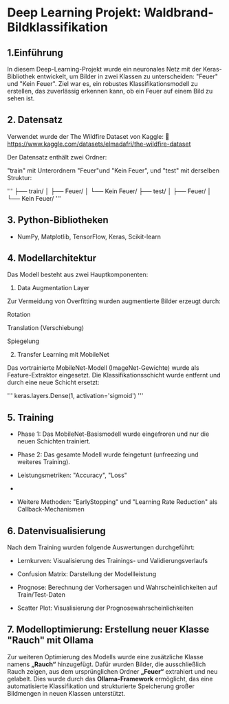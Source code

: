 # Deep Learning Projekt: Waldbrand-Bildklassifikation

## 1.Einführung

In diesem Deep-Learning-Projekt wurde ein neuronales Netz mit der Keras-Bibliothek entwickelt, um Bilder in zwei Klassen zu unterscheiden: "Feuer" und "Kein Feuer". Ziel war es, ein robustes Klassifikationsmodell zu erstellen, das zuverlässig erkennen kann, ob ein Feuer auf einem Bild zu sehen ist.

## 2. Datensatz
Verwendet wurde der The Wildfire Dataset von Kaggle:
🔗 https://www.kaggle.com/datasets/elmadafri/the-wildfire-dataset

Der Datensatz enthält zwei Ordner:

"train" mit Unterordnern "Feuer"und "Kein Feuer", und "test" mit derselben Struktur:

'''
├── train/
│   ├── Feuer/
│   └── Kein Feuer/
├── test/
│   ├── Feuer/
│   └── Kein Feuer/
'''

## 3. Python-Bibliotheken

- NumPy, Matplotlib, TensorFlow, Keras, Scikit-learn

##  4. Modellarchitektur

Das Modell besteht aus zwei Hauptkomponenten:

1) Data Augmentation Layer
   
Zur Vermeidung von Overfitting wurden augmentierte Bilder erzeugt durch:

Rotation

Translation (Verschiebung)

Spiegelung

2) Transfer Learning mit MobileNet
   
Das vortrainierte MobileNet-Modell (ImageNet-Gewichte) wurde als Feature-Extraktor eingesetzt. Die Klassifikationsschicht wurde entfernt und durch eine neue Schicht ersetzt:

'''
keras.layers.Dense(1, activation='sigmoid')
'''

## 5. Training

- Phase 1: Das MobileNet-Basismodell wurde eingefroren und nur die neuen Schichten trainiert.

- Phase 2: Das gesamte Modell wurde feingetunt (unfreezing und weiteres Training).

- Leistungsmetriken: "Accuracy", "Loss"
- 
- Weitere Methoden: "EarlyStopping" und "Learning Rate Reduction" als Callback-Mechanismen

## 6. Datenvisualisierung

Nach dem Training wurden folgende Auswertungen durchgeführt:

- Lernkurven: Visualisierung des Trainings- und Validierungsverlaufs

- Confusion Matrix: Darstellung der Modellleistung

- Prognose: Berechnung der Vorhersagen und Wahrscheinlichkeiten auf Train/Test-Daten

- Scatter Plot: Visualisierung der Prognosewahrscheinlichkeiten

## 7. Modelloptimierung: Erstellung neuer Klasse "Rauch" mit Ollama

Zur weiteren Optimierung des Modells wurde eine zusätzliche Klasse namens **„Rauch“** hinzugefügt. Dafür wurden Bilder, die ausschließlich Rauch zeigen, aus dem ursprünglichen Ordner **„Feuer“** extrahiert und neu gelabelt. Dies wurde durch das **Ollama-Framework** ermöglicht, das eine automatisierte Klassifikation und strukturierte Speicherung großer Bildmengen in neuen Klassen unterstützt.
